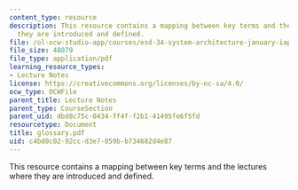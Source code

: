 ```yaml
---
content_type: resource
description: This resource contains a mapping between key terms and the lectures where
  they are introduced and defined.
file: /ol-ocw-studio-app/courses/esd-34-system-architecture-january-iap-2007/c4bd0c0292ccd3e7059bb734682d4e87_glossary.pdf
file_size: 48079
file_type: application/pdf
learning_resource_types:
- Lecture Notes
license: https://creativecommons.org/licenses/by-nc-sa/4.0/
ocw_type: OCWFile
parent_title: Lecture Notes
parent_type: CourseSection
parent_uid: dbd8c75c-0434-ff4f-f2b1-41495fe6f5fd
resourcetype: Document
title: glossary.pdf
uid: c4bd0c02-92cc-d3e7-059b-b734682d4e87
---
```

This resource contains a mapping between key terms and the lectures where they are introduced and defined.